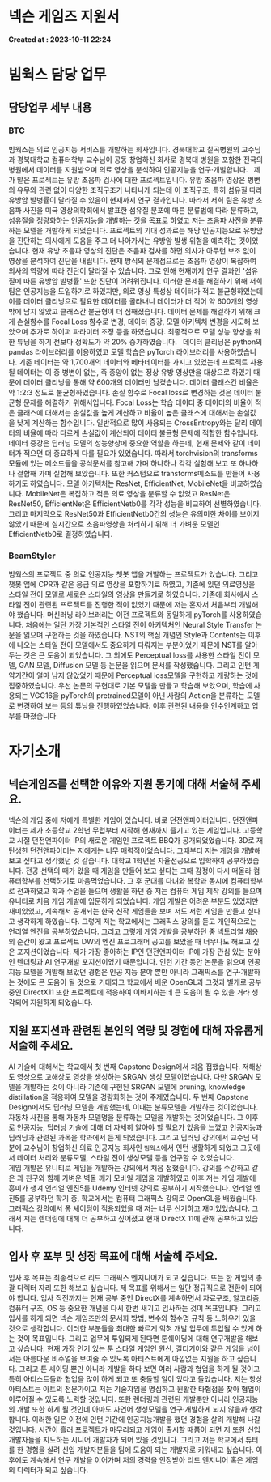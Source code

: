 # 넥슨 게임즈 지원서
**Created at : 2023-10-11 22:24**

# 빔웍스 담당 업무

## 담당업무 세부 내용
### BTC
빔웍스는 의료 인공지능 서비스를 개발하는 회사입니다. 경북대학교 칠곡병원의 교수님과 경북대학교 컴퓨터학부 교수님이 공동 창업하신 회사로 경북대 병원을 포함한 전국의 병원에서 데이터를 지원받으며 의료 영상을 분석하여 인공지능을 연구·개발합니다.
 
제가 맡은 프로젝트는 유방 초음파 검사에 대한 프로젝트입니다. 유방 초음파 영상은 병변의 유무와 관련 없이 다양한 조직구조가 나타나게 되는데 이 조직구조, 특히 섬유질 따라 유방암 발병률이 달라질 수 있음이 현재까지 연구 결과입니다. 따라서 저희 팀은 유방 초음파 사진을 미국 영상의학회에서 발표한 섬유질 분포에 따른 분류법에 따라 분류하고, 섬유질을 정량화하는 인공지능을 개발하는 것을 목표로 하였고 저는 초음파 사진을 분류하는 모델을 개발하게 되었습니다. 프로젝트의 기대 성과로는 해당 인공지능으로 유방암을 진단하는 의사에게 도움을 주고 더 나아가서는 유방암 발생 위험을 예측하는 것이었습니다.
현재 유방 초음파 영상의 진단은 초음파 검사를 하면 의사가 아무런 보조 없이 영상을 분석하여 진단을 내립니다. 현재 방식의 문제점으로는 초음파 영상이 복잡하여 의사의 역량에 따라 진단이 달라질 수 있습니다. 그로 인해 현재까지 연구 결과인 '섬유질에 따른 유방암 발병률' 또한 진단이 어려워집니다.
이러한 문제를 해결하기 위해 저희 팀은 인공지능을 도입하기로 하였지만, 의료 영상 특성상 데이터가 적고 불균형하였는데 이를 데이터 클리닝으로 필요한 데이터를 골라내니 데이터가 더 적어 약 600개의 영상밖에 남지 않았고 클래스간 불균형이 더 심해졌습니다.
데이터 문제를 해결하기 위해 크게 손실함수를 Focal Loss 함수로 변경, 데이터 증강, 모델 아키텍처 변경을 시도해 보았으며 추가로 하이퍼 파라미터 조정 등을 하였습니다.
최종적으로 모델 성능 향상을 위한 튜닝을 하기 전보다 정확도가 약 20% 증가하였습니다.
 
데이터 클리닝은 python의 pandas 라이브러리를 이용하였고 모델 학습은 pyTorch 라이브러리를 사용하였습니다.
기존 데이터는 약 1,700개의 데이터와 메타데이터를 가지고 있었는데 프로젝트 사용될 데이터는 이 중 병변이 없는, 즉 종양이 없는 정상 유방 영상만을 대상으로 하였기 때문에 데이터 클리닝을 통해 약 600개의 데이터만 남겼습니다. 데이터 클래스간 비율은 약 1:2:3 정도로 불균형하였습니다.
손실 함수로 Focal loss로 변경하는 것은 데이터 불균형 문제를 해결하기 위해서입니다. Focal Loss는 학습 데이터 중 데이터의 비율이 적은 클래스에 대해서는 손실값을 높게 계산하고 비율이 높은 클래스에 대해서는 손실값을 낮게 계산하는 함수입니다. 일반적으로 많이 사용되는 CrossEntropy와는 달리 데이터의 비율에 따라 다르게 손실값이 계산되어 데이터 불균형 문제에 적합한 함수입니다.
데이터 증강은 딥러닝 모델의 성능향상에 중요한 역할을 하는데, 현재 문제와 같이 데이터가 적으면 더 중요하게 다룰 필요가 있었습니다. 따라서 torchvision의 transforms 모듈에 있는 메소드들을 공식문서를 참고해 가며 하나하나 각각 실험해 보고 또 하나하나 결합해 가며 실험해 보았습니다. 또한 커스텀으로 transforms메소드를 만들어 사용하기도 하였습니다.
모델 아키텍처는 ResNet, EfficientNet, MobileNet을 비교하였습니다. MobileNet은 복잡하고 적은 의료 영상을 분류할 수 없었고 ResNet은 ResNet50, EfficientNet은 EfficientNetb0를 각각 성능을 비교하여 선별하였습니다. 그리고 마지막으로 ResNet50과 EfficientNetb0간의 성능은 유의미한 차이를 보이지 않았기 때문에 실시간으로 초음파영상을 처리하기 위해 더 가벼운 모델인 EfficientNetb0로 결정하였습니다.
### BeamStyler
빔웍스의 프로젝트 중 의료 인공지능 챗봇 앱을 개발하는 프로젝트가 있습니다. 그리고 챗봇 앱에 CPR과 같은 응급 의료 영상을 포함하기로 하였고, 기존에 있던 의료영상을 스타일 전이 모델로 새로운 스타일의 영상을 만들기로 하였습니다. 
기존에 회사에서 스타일 전이 관련된 프로젝트를 진행한 적이 없었기 때문에 저는 혼자서 처음부터 개발해야 했습니다. 머신러닝 라이브러리는 이전 프로젝트와 동일하게 pyTorch를 사용하였습니다. 
처음에는 일단 가장 기본적인 스타일 전이 아키텍처인 Neural Style Transfer 논문을 읽으며 구현하는 것을 하였습니다. NST의 핵심 개념인 Style과 Contents는 이후에 나오는 스타일 전이 모델에서도 중요하게 다뤄지는 부분이었기 때문에 NST를 알아 두는 것은 큰 도움이 되었습니다. 
그 외에도 Perceptual loss를 사용한 스타일 전이 모델, GAN 모델, Diffusion 모델 등 논문을 읽으며 문서를 작성했습니다. 그리고 인턴 계약기간이 얼마 남지 않았었기 때문에 Perceptual loss모델을 구현하고 개량하는 것에 집중하였습니다. 우선 논문의 구현대로 기본 모델을 만들고 학습해 보았으며, 학습에 사용되는 VGG16을 pyTorch의 pretrained모델이 아닌 사람의 Action을 분류하는 모델로 변경하여 보는 등의 튜닝을 진행하였었습니다. 이후 관련된 내용을 인수인계하고 업무를 마쳤습니다.
# 자기소개

## 넥슨게임즈를 선택한 이유와 지원 동기에 대해 서술해 주세요.
넥슨의 게임 중에 저에게 특별한 게임이 있습니다. 바로 던전앤파이터입니다. 던전앤파이터는 제가 초등학교 2학년 무렵부터 시작해 현재까지 즐기고 있는 게임입니다. 고등학교 시절 던전앤파이터 IP의 새로운 게임인 프로젝트 BBQ가 공개되었었습니다. 3D로 재탄생한 던전앤파이터는 저에게는 너무 매력적이었습니다. 그때부터 저는 게임을 개발해보고 싶다고 생각했던 것 같습니다. 대학교 1학년은 자율전공으로 입학하여 공부하였습니다. 전공 선택의 때가 왔을 때 게임을 만들어 보고 싶다는 그때 감정이 다시 떠올라 컴퓨터학부를 선택하기로 마음먹었습니다. 그 후 군대를 다녀와 복학과 동시에 컴퓨터학부로 전과하였고 학과 수업을 들으며 생활을 하던 중 저는 컴퓨터 게임 제작 강의를 들으며 유니티로 처음 게임 개발에 입문하게 되었습니다. 게임 개발은 어려운 부분도 있었지만 재미있었고, 계속해서 공개되는 한국 신작 게임들을 보며 저도 저런 게임을 만들고 싶다고 생각하게 하였습니다. 그렇게 저는 학교에서는 그래픽스 강의를 듣고 개인적으로는 언리얼 엔진을 공부하였습니다. 그리고 그렇게 게임 개발을 공부하던 중 넥토리얼 채용의 순간이 왔고 프로젝트 DW의 엔진 프로그래머 공고를 보았을 때 너무나도 해보고 싶은 포지션이었습니다. 제가 가장 좋아하는 IP인 던전앤파이터 IP에 가장 관심 있는 분야인 렌더링과 AI 연구개발 포지션이었기 때문입니다. 인턴 기간 동안 논문을 읽으며 인공지능 모델을 개발해 보았던 경험은 인공 지능 분야 뿐만 아니라 그래픽스를 연구·개발하는 것에도 큰 도움이 될 것으로 기대되고 학교에서 배운 OpenGL과 그것과 별개로 공부 중인 DirectX11 또한 프로젝트에 적응하여 이바지하는데 큰 도움이 될 수 있을 거라 생각되어 지원하게 되었습니다.
## 지원 포지션과 관련된 본인의 역량 및 경험에 대해 자유롭게 서술해 주세요.
AI 기술에 대해서는 학교에서 첫 번째 Capstone Design에서 처음 접했습니다. 저해상도 영상으로 고해상도 영상을 생성하는 SRGAN 생성 모델이었습니다. 다만 SRGAN 모델을 개발하는 것이 아니라 기존에 구현된 SRGAN 모델에 pruning, knowledge distillation을 적용하여 모델을 경량화하는 것이 주제였습니다. 두 번째 Capstone Design에서도 딥러닝 모델을 개발했는데, 이때는 분류모델을 개발하는 것이었습니다. 자동차 사진을 통해 자동차 모델명을 분류하는 모델을 개발하는 것이었습니다. 그 이후로 인공지능, 딥러닝 기술에 대해 더 자세히 알아야 할 필요가 있음을 느꼈고 인공지능과 딥러닝과 관련된 과목을 학과에서 듣게 되었습니다. 그리고 딥러닝 강의에서 교수님 덕분에 교수님이 창업하신 의료 인공지능 회사인 `빔웍스`에서 인턴 생활하게 되었고 그곳에서 데이터 처리와 분류모델, 스타일 전이 생성모델 등을 연구할 수 있었습니다.  
게임 개발은 유니티로 게임을 개발하는 강의에서 처음 접했습니다. 강의를 수강하고 같은 과 친구와 함께 가벼운 벽돌 깨기 모바일 게임을 개발하였고 이후 저는 게임 개발에 흥미가 생겨 언리얼 엔진5를 Udemy 인터넷 강의로 공부하기 시작했습니다. 언리얼 엔진5를 공부하던 학기 중, 학교에서는 컴퓨터 그래픽스 강의로 OpenGL을 배웠습니다. 그래픽스 강의에서 퐁 셰이딩이 적용되었을 때 저는 너무 신기하고 재미있었습니다. 그래서 저는 렌더링에 대해 더 공부하고 싶어졌고 현재 DirectX 11에 관해 공부하고 있습니다.
## 입사 후 포부 및 성장 목표에 대해 서술해 주세요.
입사 후 목표는 최종적으로 리드 그래픽스 엔지니어가 되고 싶습니다. 또는 한 게임의 총괄 디렉터 자리 또한 해보고 싶습니다. 제 목표를 위해서는 일단 정규직으로 전환이 되어야 합니다. 입사 직전까지는 현재 공부 중인 DirectX를 계속하면서 자료구조, 알고리즘, 컴퓨터 구조, OS 등 중요한 개념을 다시 한번 새기고 입사하는 것이 목표입니다. 그리고 입사를 하게 되면 넥슨 게임즈만의 문서화 방법, 변수와 함수명 규칙 등 노하우가 있을 것으로 생각합니다. 이러한 부분들을 최대한 빠르게 익혀 개발 업무에 투입될 수 있게 하는 것이 목표입니다. 그리고 업무에 투입되게 된다면 툰쉐이딩에 대해 연구개발을 해보고 싶습니다. 현재 가장 인기 있는 툰 스타일 게임인 원신, 길티기어와 같은 게임을 넘어서는 아름다운 비주얼을 보여줄 수 있도록 아티스트에게 아낌없는 지원을 하고 싶습니다. 그리고 툰 셰이딩 뿐만 아니라 개발을 하다 보면 여러 사람과 협업을 하게 될 것이고 특히 아티스트들과 협업을 많이 하게 되고 또 충돌할 일이 있다고 들었습니다. 저는 항상 아티스트는 아트의 전문가이고 저는 기술자임을 명심하고 원활한 타협점을 찾아 협업이 이루어질 수 있도록 노력할 것입니다. 또한 렌더링과 관련된 개발뿐만 아니라 인공지능의 개발 또한 하게 될 것인데 아마도 자연어 생성모델을 연구·개발하게 되지 않을까 생각합니다. 이러한 일은 이전에 인턴 기간에 인공지능개발을 했던 경험을 살려 개발해 나갈 것입니다. 시간이 흘러 프로젝트가 마무리되고 게임이 출시할 때쯤이 되면 저 또한 신입 개발자들을 지도하는 시니어 개발자가 되어 있을 것입니다. 그리고 저는 학교에서 튜터를 한 경험을 살려 신입 개발자분들을 팀에 도움이 되는 개발자로 키워내고 싶습니다. 이후에도 계속해서 연구 개발을 이어가며 저의 경력을 인정받아 리드 엔지니어 혹은 게임의 디렉터가 되고 싶습니다. 